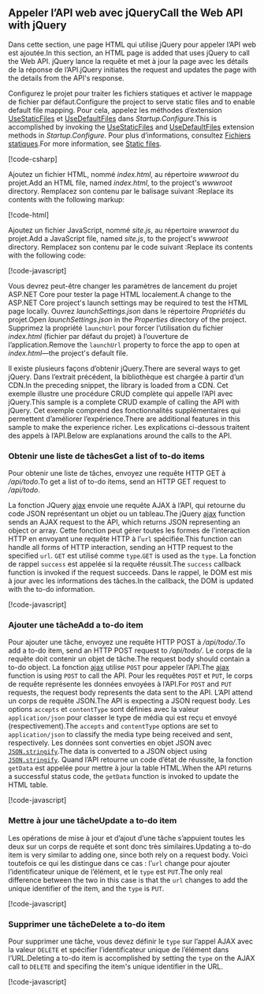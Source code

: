 ## <a name="call-the-web-api-with-jquery"></a><span data-ttu-id="b4f4b-101">Appeler l’API web avec jQuery</span><span class="sxs-lookup"><span data-stu-id="b4f4b-101">Call the Web API with jQuery</span></span>

<span data-ttu-id="b4f4b-102">Dans cette section, une page HTML qui utilise jQuery pour appeler l’API web est ajoutée.</span><span class="sxs-lookup"><span data-stu-id="b4f4b-102">In this section, an HTML page is added that uses jQuery to call the Web API.</span></span> <span data-ttu-id="b4f4b-103">jQuery lance la requête et met à jour la page avec les détails de la réponse de l’API.</span><span class="sxs-lookup"><span data-stu-id="b4f4b-103">jQuery initiates the request and updates the page with the details from the API's response.</span></span>

<span data-ttu-id="b4f4b-104">Configurez le projet pour traiter les fichiers statiques et activer le mappage de fichier par défaut.</span><span class="sxs-lookup"><span data-stu-id="b4f4b-104">Configure the project to serve static files and to enable default file mapping.</span></span> <span data-ttu-id="b4f4b-105">Pour cela, appelez les méthodes d’extension [UseStaticFiles](/dotnet/api/microsoft.aspnetcore.builder.staticfileextensions.usestaticfiles#Microsoft_AspNetCore_Builder_StaticFileExtensions_UseStaticFiles_Microsoft_AspNetCore_Builder_IApplicationBuilder_) et [UseDefaultFiles](/dotnet/api/microsoft.aspnetcore.builder.defaultfilesextensions.usedefaultfiles#Microsoft_AspNetCore_Builder_DefaultFilesExtensions_UseDefaultFiles_Microsoft_AspNetCore_Builder_IApplicationBuilder_) dans *Startup.Configure*.</span><span class="sxs-lookup"><span data-stu-id="b4f4b-105">This is accomplished by invoking the [UseStaticFiles](/dotnet/api/microsoft.aspnetcore.builder.staticfileextensions.usestaticfiles#Microsoft_AspNetCore_Builder_StaticFileExtensions_UseStaticFiles_Microsoft_AspNetCore_Builder_IApplicationBuilder_) and [UseDefaultFiles](/dotnet/api/microsoft.aspnetcore.builder.defaultfilesextensions.usedefaultfiles#Microsoft_AspNetCore_Builder_DefaultFilesExtensions_UseDefaultFiles_Microsoft_AspNetCore_Builder_IApplicationBuilder_) extension methods in *Startup.Configure*.</span></span> <span data-ttu-id="b4f4b-106">Pour plus d’informations, consultez [Fichiers statiques](xref:fundamentals/static-files).</span><span class="sxs-lookup"><span data-stu-id="b4f4b-106">For more information, see [Static files](xref:fundamentals/static-files).</span></span>

[!code-csharp[](../../tutorials/first-web-api/samples/2.0/TodoApi/Startup2.cs?name=snippet_Configure&highlight=3-4)]

<span data-ttu-id="b4f4b-107">Ajoutez un fichier HTML, nommé *index.html*, au répertoire *wwwroot* du projet.</span><span class="sxs-lookup"><span data-stu-id="b4f4b-107">Add an HTML file, named *index.html*, to the project's *wwwroot* directory.</span></span> <span data-ttu-id="b4f4b-108">Remplacez son contenu par le balisage suivant :</span><span class="sxs-lookup"><span data-stu-id="b4f4b-108">Replace its contents with the following markup:</span></span>

[!code-html[](../../tutorials/first-web-api/samples/2.0/TodoApi/wwwroot/index.html)]

<span data-ttu-id="b4f4b-109">Ajoutez un fichier JavaScript, nommé *site.js*, au répertoire *wwwroot* du projet.</span><span class="sxs-lookup"><span data-stu-id="b4f4b-109">Add a JavaScript file, named *site.js*, to the project's *wwwroot* directory.</span></span> <span data-ttu-id="b4f4b-110">Remplacez son contenu par le code suivant :</span><span class="sxs-lookup"><span data-stu-id="b4f4b-110">Replace its contents with the following code:</span></span>

[!code-javascript[](../../tutorials/first-web-api/samples/2.0/TodoApi/wwwroot/site.js?name=snippet_SiteJs)]

<span data-ttu-id="b4f4b-111">Vous devrez peut-être changer les paramètres de lancement du projet ASP.NET Core pour tester la page HTML localement.</span><span class="sxs-lookup"><span data-stu-id="b4f4b-111">A change to the ASP.NET Core project's launch settings may be required to test the HTML page locally.</span></span> <span data-ttu-id="b4f4b-112">Ouvrez *launchSettings.json* dans le répertoire *Propriétés* du projet.</span><span class="sxs-lookup"><span data-stu-id="b4f4b-112">Open *launchSettings.json* in the *Properties* directory of the project.</span></span> <span data-ttu-id="b4f4b-113">Supprimez la propriété `launchUrl` pour forcer l’utilisation du fichier *index.html* (fichier par défaut du projet) à l’ouverture de l’application.</span><span class="sxs-lookup"><span data-stu-id="b4f4b-113">Remove the `launchUrl` property to force the app to open at *index.html*&mdash;the project's default file.</span></span>

<span data-ttu-id="b4f4b-114">Il existe plusieurs façons d’obtenir jQuery.</span><span class="sxs-lookup"><span data-stu-id="b4f4b-114">There are several ways to get jQuery.</span></span> <span data-ttu-id="b4f4b-115">Dans l’extrait précédent, la bibliothèque est chargée à partir d’un CDN.</span><span class="sxs-lookup"><span data-stu-id="b4f4b-115">In the preceding snippet, the library is loaded from a CDN.</span></span> <span data-ttu-id="b4f4b-116">Cet exemple illustre une procédure CRUD complète qui appelle l’API avec jQuery.</span><span class="sxs-lookup"><span data-stu-id="b4f4b-116">This sample is a complete CRUD example of calling the API with jQuery.</span></span> <span data-ttu-id="b4f4b-117">Cet exemple comprend des fonctionnalités supplémentaires qui permettent d’améliorer l’expérience.</span><span class="sxs-lookup"><span data-stu-id="b4f4b-117">There are additional features in this sample to make the experience richer.</span></span> <span data-ttu-id="b4f4b-118">Les explications ci-dessous traitent des appels à l’API.</span><span class="sxs-lookup"><span data-stu-id="b4f4b-118">Below are explanations around the calls to the API.</span></span>

### <a name="get-a-list-of-to-do-items"></a><span data-ttu-id="b4f4b-119">Obtenir une liste de tâches</span><span class="sxs-lookup"><span data-stu-id="b4f4b-119">Get a list of to-do items</span></span>

<span data-ttu-id="b4f4b-120">Pour obtenir une liste de tâches, envoyez une requête HTTP GET à */api/todo*.</span><span class="sxs-lookup"><span data-stu-id="b4f4b-120">To get a list of to-do items, send an HTTP GET request to */api/todo*.</span></span>

<span data-ttu-id="b4f4b-121">La fonction JQuery [ajax](https://api.jquery.com/jquery.ajax/) envoie une requête AJAX à l’API, qui retourne du code JSON représentant un objet ou un tableau.</span><span class="sxs-lookup"><span data-stu-id="b4f4b-121">The jQuery [ajax](https://api.jquery.com/jquery.ajax/) function sends an AJAX request to the API, which returns JSON representing an object or array.</span></span> <span data-ttu-id="b4f4b-122">Cette fonction peut gérer toutes les formes de l’interaction HTTP en envoyant une requête HTTP à l’`url` spécifiée.</span><span class="sxs-lookup"><span data-stu-id="b4f4b-122">This function can handle all forms of HTTP interaction, sending an HTTP request to the specified `url`.</span></span> <span data-ttu-id="b4f4b-123">`GET` est utilisé comme `type`.</span><span class="sxs-lookup"><span data-stu-id="b4f4b-123">`GET` is used as the `type`.</span></span> <span data-ttu-id="b4f4b-124">La fonction de rappel `success` est appelée si la requête réussit.</span><span class="sxs-lookup"><span data-stu-id="b4f4b-124">The `success` callback function is invoked if the request succeeds.</span></span> <span data-ttu-id="b4f4b-125">Dans le rappel, le DOM est mis à jour avec les informations des tâches.</span><span class="sxs-lookup"><span data-stu-id="b4f4b-125">In the callback, the DOM is updated with the to-do information.</span></span>

[!code-javascript[](../../tutorials/first-web-api/samples/2.0/TodoApi/wwwroot/site.js?name=snippet_GetData)]

### <a name="add-a-to-do-item"></a><span data-ttu-id="b4f4b-126">Ajouter une tâche</span><span class="sxs-lookup"><span data-stu-id="b4f4b-126">Add a to-do item</span></span>

<span data-ttu-id="b4f4b-127">Pour ajouter une tâche, envoyez une requête HTTP POST à */api/todo/*.</span><span class="sxs-lookup"><span data-stu-id="b4f4b-127">To add a to-do item, send an HTTP POST request to */api/todo/*.</span></span> <span data-ttu-id="b4f4b-128">Le corps de la requête doit contenir un objet de tâche.</span><span class="sxs-lookup"><span data-stu-id="b4f4b-128">The request body should contain a to-do object.</span></span> <span data-ttu-id="b4f4b-129">La fonction [ajax](https://api.jquery.com/jquery.ajax/) utilise `POST` pour appeler l’API.</span><span class="sxs-lookup"><span data-stu-id="b4f4b-129">The [ajax](https://api.jquery.com/jquery.ajax/) function is using `POST` to call the API.</span></span> <span data-ttu-id="b4f4b-130">Pour les requêtes `POST` et `PUT`, le corps de requête représente les données envoyées à l’API.</span><span class="sxs-lookup"><span data-stu-id="b4f4b-130">For `POST` and `PUT` requests, the request body represents the data sent to the API.</span></span> <span data-ttu-id="b4f4b-131">L’API attend un corps de requête JSON.</span><span class="sxs-lookup"><span data-stu-id="b4f4b-131">The API is expecting a JSON request body.</span></span> <span data-ttu-id="b4f4b-132">Les options `accepts` et `contentType` sont définies avec la valeur `application/json` pour classer le type de média qui est reçu et envoyé (respectivement).</span><span class="sxs-lookup"><span data-stu-id="b4f4b-132">The `accepts` and `contentType` options are set to `application/json` to classify the media type being received and sent, respectively.</span></span> <span data-ttu-id="b4f4b-133">Les données sont converties en objet JSON avec [`JSON.stringify`](https://developer.mozilla.org/docs/Web/JavaScript/Reference/Global_Objects/JSON/stringify).</span><span class="sxs-lookup"><span data-stu-id="b4f4b-133">The data is converted to a JSON object using [`JSON.stringify`](https://developer.mozilla.org/docs/Web/JavaScript/Reference/Global_Objects/JSON/stringify).</span></span> <span data-ttu-id="b4f4b-134">Quand l’API retourne un code d’état de réussite, la fonction `getData` est appelée pour mettre à jour la table HTML.</span><span class="sxs-lookup"><span data-stu-id="b4f4b-134">When the API returns a successful status code, the `getData` function is invoked to update the HTML table.</span></span>

[!code-javascript[](../../tutorials/first-web-api/samples/2.0/TodoApi/wwwroot/site.js?name=snippet_AddItem)]

### <a name="update-a-to-do-item"></a><span data-ttu-id="b4f4b-135">Mettre à jour une tâche</span><span class="sxs-lookup"><span data-stu-id="b4f4b-135">Update a to-do item</span></span>

<span data-ttu-id="b4f4b-136">Les opérations de mise à jour et d’ajout d’une tâche s’appuient toutes les deux sur un corps de requête et sont donc très similaires.</span><span class="sxs-lookup"><span data-stu-id="b4f4b-136">Updating a to-do item is very similar to adding one, since both rely on a request body.</span></span> <span data-ttu-id="b4f4b-137">Voici toutefois ce qui les distingue dans ce cas : l’`url` change pour ajouter l’identificateur unique de l’élément, et le `type` est `PUT`.</span><span class="sxs-lookup"><span data-stu-id="b4f4b-137">The only real difference between the two in this case is that the `url` changes to add the unique identifier of the item, and the `type` is `PUT`.</span></span>

[!code-javascript[](../../tutorials/first-web-api/samples/2.0/TodoApi/wwwroot/site.js?name=snippet_AjaxPut)]

### <a name="delete-a-to-do-item"></a><span data-ttu-id="b4f4b-138">Supprimer une tâche</span><span class="sxs-lookup"><span data-stu-id="b4f4b-138">Delete a to-do item</span></span>

<span data-ttu-id="b4f4b-139">Pour supprimer une tâche, vous devez définir le `type` sur l’appel AJAX avec la valeur `DELETE` et spécifier l’identificateur unique de l’élément dans l’URL.</span><span class="sxs-lookup"><span data-stu-id="b4f4b-139">Deleting a to-do item is accomplished by setting the `type` on the AJAX call to `DELETE` and specifing the item's unique identifier in the URL.</span></span>

[!code-javascript[](../../tutorials/first-web-api/samples/2.0/TodoApi/wwwroot/site.js?name=snippet_AjaxDelete)]
